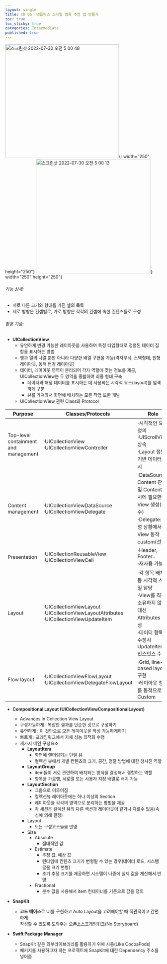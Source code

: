 ```yaml
---
layout: single
title: Ch 06. 넷플릭스 스타일 영화 추천 앱 만들기
toc: true
toc_sticky: true
categories: Intermediate
published: true
---
```

<img width="366" alt="스크린샷 2022-07-30 오전 5 00 48" src="https://user-images.githubusercontent.com/63464299/181836177-af651116-5c31-4cb7-8f98-4c6379fffb11.png">{: width="250" height="250"} 
<img width="368" alt="스크린샷 2022-07-30 오전 5 00 13" src="https://user-images.githubusercontent.com/63464299/181836196-9f9566a8-5c25-4d16-9ac4-eb38520f6024.png">{: width="250" height="250"} 

###### 기능 상세:
- 서로 다른 크기와 형태를 가진 셀의 목록
- 세로 방향은 컨셉별로, 가로 방향은 각각의 컨셉에 속한 컨텐츠들로 구성 

###### 활용 기술:
- **UICollectionView**
    - 유연하게 변경 가능한 레이아웃을 사용하여 특정 타입형태로 정렬된 데이터 집합을 표시하는 방법
    - 행과 열의 나열 뿐만 아니라 다양한 배열 구현을 가능(격자무늬, 스택형태, 원형 레이아웃, 동적 변경 레이아웃)
    - 데이터, 레이아웃 영역이 분리되어 각자 역할에 맞는 정보를 제공, UICollectionView는 두 영역을 종합하여 최종 형태 구축
        - 데이터와 해당 데이터를 표시하는 데 사용되는 시각적 요소(layout)를 엄격하게 구분 
        - 뷰를 가져와서 화면에 배치하는 모든 작업 또한 개발
    - UICollectionView  관련 Class와 Protocol

|Purpose|Classes/Protocols|Role|
|---|---|---|
|Top-level containment and management|⋅UICollectionView<br/>⋅UICollectionViewController|⋅시각적인 요소 정의<br/>⋅UIScrollView 상속<br/>⋅Layout 정보 기반 데이터 표시|
|Content management|⋅UICollectionViewDataSource<br/>⋅UICollectionViewDelegate|⋅DataSource: Content 관리 및 Content 표시에 필요한 View 생성(필수)<br/>⋅Delegate: 특정 상황에서 View 동작 custom(선택)|
|Presentation|⋅UICollectionReusableView<br/>⋅UICollectionViewCell|⋅Header, Footer..<br/>⋅재사용 가능|
|Layout|⋅UICollectionViewLayout<br/>⋅UICollectionViewLayoutAttributes<br/>⋅UICollectionViewUpdateItem|⋅각 항목 배치 등 시각적 스타일 담당<br/>⋅View를 직접 소유하지 않는 대신 Attributes 생성<br/>⋅데이터 항목 수정시 UpdateItem 인스턴스 수신|
|Flow layout|⋅UICollectionViewFlowLayout<br/>⋅UICollectionViewDelegateFlowLayout|⋅Grid, line-based layout 구현<br/>⋅레이아웃 정보를 동적으로 Custom|
    
- **Compositional Layout (UICollectionViewCompositionalLayout)**
    - Advances in Collection View Layout
    - 구성가능하게
      : 복잡한 결과를 단순한 것으로 구성하기
    - 유연하게
      : 이 것만으로 모든 레이아웃을 작성 가능하게하기
    - 빠르게
      : 프레임워크에서 자체 성능 최적화 수행
    - 세가지 메인 구성요소
        - **LayoutItem**
           - 화면에 렌더링되는 단일 뷰
           - 컬렉션 뷰에서 개별 컨텐츠의 크기, 공간, 정렬 방법에 대한 청사진 역할
        - **LayoutGroup**
           - item들이 서로 관련하여 배치되는 방식을 결정해서 결합하는 역할
           - 항목을 가로행, 세로열 또는 사용자 지정 배열로 배치 가능
        - **LayoutSection**
           - 그룹으로 이루어짐
           - 컬렉션뷰 레이아웃에는 하나 이상의 Section
           - 레이아웃을 각각의 영역으로 분리하는 방법을 제공 
           - 각 세션은 컬렉션 뷰의 다른 섹션과 레이아웃이 같거나 다를수 있음(속성에 의해 결정)
        - Layout
           - 모든 구성요소들을 반영
        - Size
           - Absolute
               - 절대적인 값
           - Estimate
               - 추정 값, 예상 값 
               - 런타임에 컨텐츠 크기가 변형될 수 있는 경우(데이터 로드, 시스템 글꼴 크기 변형)
               - 초기 추정 크기를 제공하면 시스템이 나중에 실제 값을 계산해서 반영
           - Fractional
               - 분수 값을 사용해서 item 컨테이너를 기준으로 값을 정의
- **SnapKit**
    - **코드 베이스**로 UI를 구현하고 Auto Layout을 고려해야할 때 직관적이고 간편하게<br/>작성할 수 있도록 도와주는 오픈소스프레임워크(No Storyboard)

- **Swift Package Manager**
    - SnapKit 같은 외부라이브러리를 활용하기 위해 사용(Like CocoaPods)
    - 패키지를 사용하고자 하는 프로젝트에 SnapKit에 대한 Dependency 주소를 넣어줌
